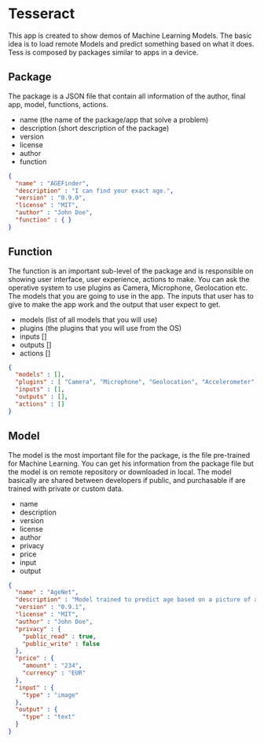 # Tesseract

This app is created to show demos of Machine Learning Models. The basic idea is to load remote Models and predict something based on what it does. Tess is composed by packages similar to apps in a device.

## Package
The package is a JSON file that contain all information of the author, final app, model, functions, actions.

- name (the name of the package/app that solve a problem)
- description (short description of the package)
- version
- license
- author
- function

```JSON
{
  "name" : "AGEFinder",
  "description" : "I can find your exact age.",
  "version" : "0.9.0",
  "license" : "MIT",
  "author" : "John Doe",
  "function" : { }
}
```

## Function
The function is an important sub-level of the package and is responsible on showing user interface, user experience, actions to make.
You can ask the operative system to use plugins as Camera, Microphone, Geolocation etc. The models that you are going to use in the app. The inputs that user has to give to make the app work and the output that user expect to get.

- models (list of all models that you will use)
- plugins (the plugins that you will use from the OS)
- inputs []
- outputs []
- actions []

```JSON
{
  "models" : [],
  "plugins" : [ "Camera", "Microphone", "Geolocation", "Accelerometer" ],
  "inputs" : [],
  "outputs" : [],
  "actions" : []
}
```

## Model
The model is the most important file for the package, is the file pre-trained for Machine Learning. You can get his information from the package file but the model is on remote repository or downloaded in local. The model basically are shared between developers if public, and purchasable if are trained with private or custom data.

- name
- description
- version
- license
- author
- privacy
- price
- input
- output

```JSON
{
  "name" : "AgeNet",
  "description" : "Model trained to predict age based on a picture of a face.",
  "version" : "0.9.1",
  "license" : "MIT",
  "author" : "John Doe",
  "privacy" : {
    "public_read" : true,
    "public_write" : false
  },
  "price" : {
    "amount" : "234",
    "currency" : "EUR"
  },
  "input" : {
    "type" : "image"
  },
  "output" : {
    "type" : "text"
  }
}
```
